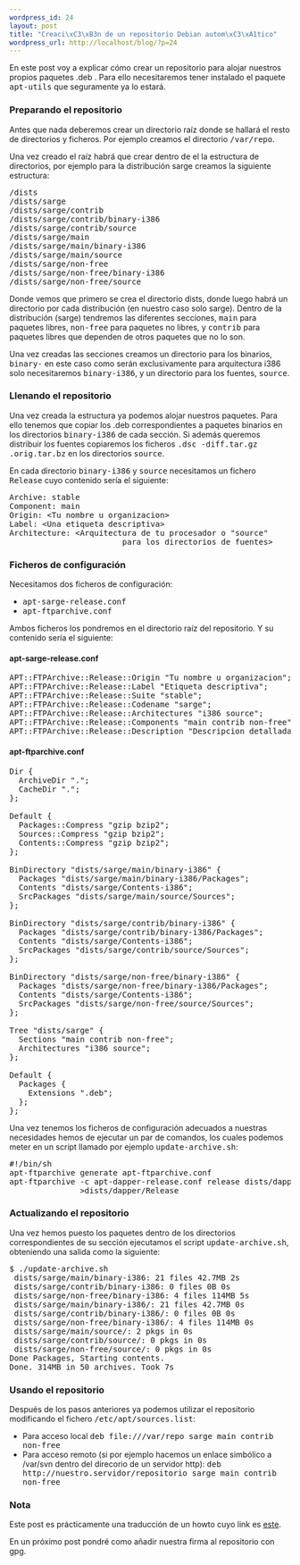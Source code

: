```yaml
--- 
wordpress_id: 24
layout: post
title: "Creaci\xC3\xB3n de un repositorio Debian autom\xC3\xA1tico"
wordpress_url: http://localhost/blog/?p=24
---
```

En este post voy a explicar cómo crear un repositorio para alojar nuestros propios paquetes .deb . Para ello necesitaremos tener instalado el paquete <tt>apt-utils</tt> que seguramente ya lo estará.
<h3>Preparando el repositorio</h3>
Antes que nada deberemos crear un directorio raíz donde se hallará el resto de directorios y ficheros. Por ejemplo creamos el directorio <tt>/var/repo</tt>.

Una vez creado el raíz habrá que crear dentro de el la estructura de directorios, por ejemplo para la distribución sarge creamos la siguiente estructura:

<pre>
/dists
/dists/sarge
/dists/sarge/contrib
/dists/sarge/contrib/binary-i386
/dists/sarge/contrib/source
/dists/sarge/main
/dists/sarge/main/binary-i386
/dists/sarge/main/source
/dists/sarge/non-free
/dists/sarge/non-free/binary-i386
/dists/sarge/non-free/source
</pre>

Donde vemos que primero se crea el directorio dists, donde luego habrá un directorio por cada distribución (en nuestro caso solo sarge). Dentro de la distribución (sarge) tendremos las diferentes secciones, <tt>main</tt> para paquetes libres, <tt>non-free</tt> para paquetes no libres, y <tt>contrib</tt> para paquetes libres que dependen de otros paquetes que no lo son.

Una vez creadas las secciones creamos un directorio para los binarios, <tt>binary-<arquitectura></tt> en este caso como serán exclusivamente para arquitectura i386 solo necesitaremos <tt>binary-i386</tt>, y un directorio para los fuentes, <tt>source</tt>.
<h3>Llenando el repositorio</h3>
Una vez creada la estructura ya podemos alojar nuestros paquetes. Para ello tenemos que copiar los .deb correspondientes a paquetes binarios en los directorios <tt>binary-i386</tt> de cada sección. Si además queremos distribuir los fuentes copiaremos los ficheros <tt>.dsc  -diff.tar.gz .orig.tar.bz</tt> en los directorios <tt>source</tt>.

En cada directorio <tt>binary-i386</tt> y <tt>source</tt> necesitamos un fichero <tt>Release</tt> cuyo contenido sería el siguiente:

<pre>
Archive: stable
Component: main
Origin: &lt;Tu nombre u organizacion&gt;
Label: &lt;Una etiqueta descriptiva&gt;
Architecture: &lt;Arquitectura de tu procesador o &quot;source&quot; 
                        para los directorios de fuentes&gt;
</pre>
<h3>Ficheros de configuración</h3>
<p>Necesitamos dos ficheros de configuración:</p>
<ul>
	<li><tt>apt-sarge-release.conf</tt></li>
	<li><tt>apt-ftparchive.conf</tt></li>
</ul>
Ambos ficheros los pondremos en el directorio raíz del repositorio. Y su contenido sería el siguiente:
<h4>apt-sarge-release.conf</h4>
<pre>
APT::FTPArchive::Release::Origin "Tu nombre u organizacion";
APT::FTPArchive::Release::Label "Etiqueta descriptiva";
APT::FTPArchive::Release::Suite "stable";
APT::FTPArchive::Release::Codename "sarge";
APT::FTPArchive::Release::Architectures "i386 source";
APT::FTPArchive::Release::Components "main contrib non-free";
APT::FTPArchive::Release::Description "Descripcion detallada";
</pre>
<h4>apt-ftparchive.conf</h4>

<pre>
Dir {
  ArchiveDir ".";
  CacheDir ".";
};

Default {
  Packages::Compress "gzip bzip2";
  Sources::Compress "gzip bzip2";
  Contents::Compress "gzip bzip2";
};

BinDirectory "dists/sarge/main/binary-i386" {
  Packages "dists/sarge/main/binary-i386/Packages";
  Contents "dists/sarge/Contents-i386";
  SrcPackages "dists/sarge/main/source/Sources";
};

BinDirectory "dists/sarge/contrib/binary-i386" {
  Packages "dists/sarge/contrib/binary-i386/Packages";
  Contents "dists/sarge/Contents-i386";
  SrcPackages "dists/sarge/contrib/source/Sources";
};

BinDirectory "dists/sarge/non-free/binary-i386" {
  Packages "dists/sarge/non-free/binary-i386/Packages";
  Contents "dists/sarge/Contents-i386";
  SrcPackages "dists/sarge/non-free/source/Sources";
};

Tree "dists/sarge" {
  Sections "main contrib non-free";
  Architectures "i386 source";
};

Default {
  Packages {
    Extensions ".deb";
  };
};
</pre>

Una vez tenemos los ficheros de configuración adecuados a nuestras necesidades hemos de ejecutar un par de comandos, los cuales podemos meter en un script llamado por ejemplo <tt>update-archive.sh</tt>:

<pre name="code" class="bash">
#!/bin/sh
apt-ftparchive generate apt-ftparchive.conf
apt-ftparchive -c apt-dapper-release.conf release dists/dapper/ 
               >dists/dapper/Release
</pre>

<h3>Actualizando el repositorio</h3>
Una vez hemos puesto los paquetes dentro de los directorios correspondientes de su sección ejecutamos el script <tt>update-archive.sh</tt>, obteniendo una salida como la siguiente:

<pre name="code" class="bash">
$ ./update-archive.sh
 dists/sarge/main/binary-i386: 21 files 42.7MB 2s
 dists/sarge/contrib/binary-i386: 0 files 0B 0s
 dists/sarge/non-free/binary-i386: 4 files 114MB 5s
 dists/sarge/main/binary-i386/: 21 files 42.7MB 0s
 dists/sarge/contrib/binary-i386/: 0 files 0B 0s
 dists/sarge/non-free/binary-i386/: 4 files 114MB 0s
 dists/sarge/main/source/: 2 pkgs in 0s
 dists/sarge/contrib/source/: 0 pkgs in 0s
 dists/sarge/non-free/source/: 0 pkgs in 0s
Done Packages, Starting contents.
Done. 314MB in 50 archives. Took 7s
</pre>

<h3>Usando el repositorio</h3>
Después de los pasos anteriores ya podemos utilizar el repositorio modificando el fichero <tt>/etc/apt/sources.list</tt>:
<ul>
	<li>Para acceso local
<tt>deb file:///var/repo sarge main contrib non-free</tt></li>
	<li>Para acceso remoto (si por ejemplo hacemos un enlace simbólico a /var/svn dentro del direcorio de un servidor http):
<tt>deb http://nuestro.servidor/repositorio sarge main contrib non-free</tt></li>
</ul>
<h3>Nota</h3>
Este post es prácticamente una traducción de un howto cuyo link es <a href="http://people.connexer.com/~roberto/howtos/debrepository">este</a>.

En un próximo post pondré como añadir nuestra firma al repositorio con gpg.
